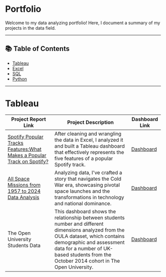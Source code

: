 # Portfolio

Welcome to my data analyzing portfolio! Here, I document a summary of my projects in the data field. 

***

## 📚 Table of Contents
- [Tableau](#tableau)
- [Excel](#excel)
- [SQL](#sql)
- [Python](#python)

***

# Tableau

| Project Report Link | Project Description | Dashboard Link |
|---|---|---|
| [Spotify Popular Tracks Features:What Makes a Popular Track on Spotify?](https://github.com/JoudiAlTakriti/What-features-make-a-popular-track-on-Spotify/blob/6923e07e41cdc969a8c2e9ee9892b5937d417108/README.md) | After cleaning and wrangling the data in Excel, I analyzed it and built a Tableau dashboard that effectively represents the five features of a popular Spotify track. | [Dashboard](https://public.tableau.com/views/SpotifyWhatmakesapopulartrackonSpotify/Dashboard1?:language=en-US&:sid=&:redirect=auth&:display_count=n&:origin=viz_share_link) |
[All Space Missions from 1957 to 2024 Data Analysis](https://github.com/JoudiAlTakriti/All-Space-Missions-from-1957-to-2024-Data-Analysis/tree/main) | Analyzing data, I've crafted a story that navigates the Cold War era, showcasing pivotal space launches and the transformations in technology and national dominance. | [Dashboard](https://public.tableau.com/views/Book1_17485154805190/TheSpaceRaceStory?:language=en-US&:sid=&:redirect=auth&:display_count=n&:origin=viz_share_link) |
| The Open University Students Data | This dashboard shows the relationship between students number and different dimensions analyzed from the OULA dataset, which contains demographic and assessment data for a number of UK-based students from the October 2014 cohort in The Open University. | [Dashboard](https://public.tableau.com/views/OULA_17339383748130/StudentsDashboard?:language=en-US&:sid=&:redirect=auth&:display_count=n&:origin=viz_share_link) |
